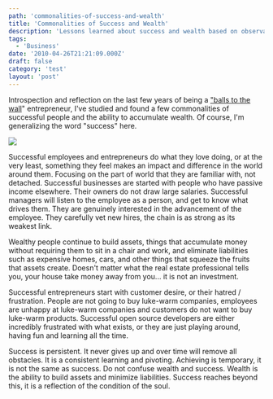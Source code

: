 ```yaml
---
path: 'commonalities-of-success-and-wealth'
title: 'Commonalities of Success and Wealth'
description: 'Lessons learned about success and wealth based on observation.'
tags:
  - 'Business'
date: '2010-04-26T21:21:09.000Z'
draft: false
category: 'test'
layout: 'post'
---
```


Introspection and reflection on the last few years of being a ["balls to the wall](http://en.wiktionary.org/wiki/balls_to_the_wall)" entrepreneur, I've studied and found a few commonalities of successful people and the ability to accumulate wealth. Of course, I'm generalizing the word "success" here.

![](http://marcgrabanski.com/img/mountain-hike.jpg)

Successful employees and entrepreneurs do what they love doing, or at the very least, something they feel makes an impact and difference in the world around them. Focusing on the part of world that they are familiar with, not detached. Successful businesses are started with people who have passive income elsewhere. Their owners do not draw large salaries. Successful managers will listen to the employee as a person, and get to know what drives them. They are genuinely interested in the advancement of the employee. They carefully vet new hires, the chain is as strong as its weakest link.

Wealthy people continue to build assets, things that accumulate money without requiring them to sit in a chair and work, and eliminate liabilities such as expensive homes, cars, and other things that squeeze the fruits that assets create. Doesn't matter what the real estate professional tells you, your house take money away from you... it is not an investment.

Successful entrepreneurs start with customer desire, or their hatred / frustration. People are not going to buy luke-warm companies, employees are unhappy at luke-warm companies and customers do not want to buy luke-warm products. Successful open source developers are either incredibly frustrated with what exists, or they are just playing around, having fun and learning all the time.

Success is persistent. It never gives up and over time will remove all obstacles. It is a consistent learning and pivoting. Achieving is temporary, it is not the same as success. Do not confuse wealth and success. Wealth is the ability to build assets and minimize liabilities. Success reaches beyond this, it is a reflection of the condition of the soul.
